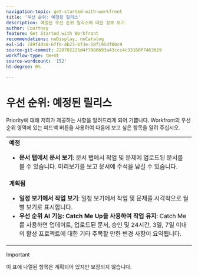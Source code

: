 ```yaml
---
navigation-topic: get-started-with-workfront
title: '우선 순위: 예정된 릴리스'
description: 예정된 우선 순위 릴리스에 대한 정보 보기
author: Courtney
feature: Get Started with Workfront
recommendations: noDisplay, noCatalog
exl-id: 749f4da8-6ffb-4b23-bf3e-18f195df80c9
source-git-commit: 220702225d4f7986b93a43ccc4c33160f7463619
workflow-type: tm+mt
source-wordcount: '152'
ht-degree: 0%

---
```


# 우선 순위: 예정된 릴리스

Priority에 대해 저희가 제공하는 사항을 알려드리게 되어 기쁩니다. Workfront의 우선 순위 영역에 있는 피드백 버튼을 사용하여 다음에 보고 싶은 항목을 알려 주십시오.



<table>
  <tr>
    <td><strong>예정</strong>
    <ul>

<li><strong>문서 탭에서 문서 보기</strong>: 문서 탭에서 작업 및 문제에 업로드된 문서를 볼 수 있습니다. 미리보기를 보고 문서에 주석을 남길 수 있습니다. </li>
    </ul>
    </td>
  </tr>
  <tr>
    <td><strong>계획됨</strong>
    <ul>
    <li><strong>일정 보기에서 작업 보기</strong>: 일정 보기에서 작업 및 문제를 시각적으로 월별 보기로 표시합니다.</li>
    <li><strong>우선 순위 AI 기능: Catch Me Up을 사용하여 작업 유지</strong>: Catch Me를 사용하면 업데이트, 업로드된 문서, 승인 및 24시간, 3일, 7일 이내의 활성 프로젝트에 대한 기타 주목할 만한 변경 사항이 요약됩니다.</li>
    </ul>
    </td>
  </tr>
</table>



>[!IMPORTANT]
>
>이 표에 나열된 항목은 계획되어 있지만 보장되지 않습니다.




<!--

<table>
  <tr>
    <td><strong>Upcoming</strong>
   <p>More upcoming features will be added soon</p>
    </td>
  </tr>
  <tr>
    <td><strong>Planned</strong>
<p>More planned features will be added soon</p>
    </td>
  </tr>
</table> -->
